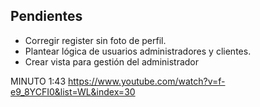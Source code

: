 Pendientes
---------------
- Corregir register sin foto de perfil.
- Plantear lógica de usuarios administradores y clientes.
- Crear vista para gestión del administrador

MINUTO 1:43
https://www.youtube.com/watch?v=f-e9_8YCFI0&list=WL&index=30